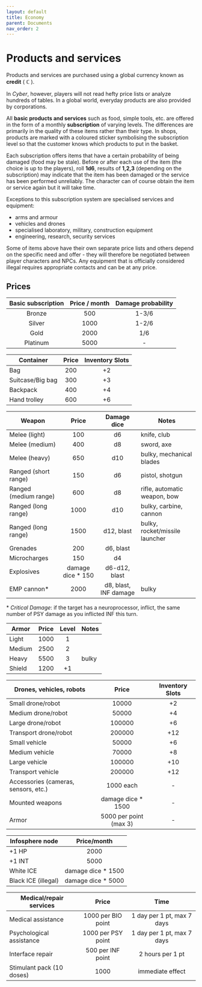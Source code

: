 ```yaml
---
layout: default
title: Economy
parent: Documents
nav_order: 2
---
```


# Products and services

Products and services are purchased using a global currency known as **credit** ( **ℂ** ).

In *Cyber*, however, players will not read hefty price lists or analyze hundreds of tables. In a global world, everyday products are also provided by corporations.

All **basic products and services** such as food, simple tools, etc. are offered in the form of a monthly **subscription** of varying levels. The differences are primarily in the quality of these items rather than their type.
In shops, products are marked with a coloured sticker symbolising the subscription level so that the customer knows which products to put in the basket.

Each subscription offers items that have a certain probability of being damaged (food may be stale). Before or after each use of the item (the choice is up to the players), roll **1d6**, results of **1,2,3** (depending on the subscription) may indicate that the item has been damaged or the service has been performed unreliably. The character can of course obtain the item or service again but it will take time.

Exceptions to this subscription system are  specialised services and equipment:

- arms and armour
- vehicles and drones
- specialised laboratory, military, construction equipment
- engineering, research, security services


Some of items above have their own separate price lists and others depend on the specific need and offer - they will therefore be negotiated between player characters and NPCs.
Any equipment that is officially considered illegal requires appropriate contacts and can be at any price.

## Prices

| Basic subscription | Price / month | Damage probability |
| :----------------: | :-----------: | :----------------: |
|       Bronze       |      500      |       1-3/6        |
|       Silver       |     1000      |       1-2/6        |
|        Gold        |     2000      |        1/6         |
|      Platinum      |     5000      |         -          |

| Container        | Price | Inventory Slots |
| ---------------- | :---: | :-------------: |
| Bag              |  200  |       +2        |
| Suitcase/Big bag |  300  |       +3        |
| Backpack         |  400  |       +4        |
| Hand trolley     |  600  |       +6        |

| Weapon                |       Price       |      Damage dice      | Notes                          |
| --------------------- | :---------------: | :-------------------: | ------------------------------ |
| Melee (light)         |        100        |          d6           | knife, club                    |
| Melee (medium)        |        400        |          d8           | sword, axe                     |
| Melee (heavy)         |        650        |          d10          | bulky, mechanical blades       |
| Ranged (short range)  |        150        |          d6           | pistol, shotgun                |
| Ranged (medium range) |        600        |          d8           | rifle, automatic weapon, bow   |
| Ranged (long range)   |       1000        |          d10          | bulky, carbine, cannon         |
| Ranged (long range)   |       1500        |      d12, blast       | bulky, rocket/missile launcher |
| Grenades              |        200        |       d6, blast       |                                |
| Microcharges          |        150        |          d4           |                                |
| Explosives            | damage dice * 150 |     d6-d12, blast     |                                |
| EMP cannon\*          |       2000        | d8, blast, INF damage | bulky                          |

\* *Critical Damage*: if the target has a neuroprocessor, inflict, the same number of PSY damage as you inflicted INF this turn.

| Armor  | Price | Level | Notes |
| ------ | :---: | :---: | ----- |
| Light  | 1000  |   1   |       |
| Medium | 2500  |   2   |       |
| Heavy  | 5500  |   3   | bulky |
| Shield | 1200  |  +1   |       |

| Drones, vehicles, robots             |         Price          | Inventory Slots |
| ------------------------------------ | :--------------------: | :-------------: |
| Small  drone/robot                   |         10000          |       +2        |
| Medium  drone/robot                  |         50000          |       +4        |
| Large    drone/robot                 |         100000         |       +6        |
| Transport drone/robot                |         200000         |       +12       |
| Small vehicle                        |         50000          |       +6        |
| Medium vehicle                       |         70000          |       +8        |
| Large vehicle                        |         100000         |       +10       |
| Transport vehicle                    |         200000         |       +12       |
| Accessories (cameras, sensors, etc.) |       1000  each       |        -        |
| Mounted weapons                      |   damage dice * 1500   |        -        |
| Armor                                | 5000 per point (max 3) |        -        |

| Infosphere node     |    Price/month     |
| ------------------- | :----------------: |
| +1 HP               |        2000        |
| +1 INT              |        5000        |
| White ICE           | damage dice * 1500 |
| Black ICE (illegal) | damage dice * 5000 |


| Medical/repair services   |        Price        |            Time            |
| ------------------------- | :-----------------: | :------------------------: |
| Medical assistance        | 1000 per BIO point  | 1 day per 1 pt, max 7 days |
| Psychological assistance  | 1000  per PSY point | 1 day per 1 pt, max 7 days |
| Interface repair          |  500 per INF point  |      2 hours per 1 pt      |
| Stimulant pack (10 doses) |        1000         |      immediate effect      |

